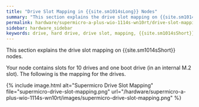 ```yaml
---
title: "Drive Slot Mapping in {{site.sm1014sLong}} Nodes"
summary: "This section explains the drive slot mapping on {{site.sm1014sLong}} nodes."
permalink: hardware/supermicro-a-plus-wio-1114s-wn10rt/drive-slot-mapping.html
sidebar: hardware_sidebar
keywords: drive, hard drive, drive slot, mapping, {{site.sm1014sShort}}, WN10RT
---
```


This section explains the drive slot mapping on {{site.sm1014sShort}} nodes.

Your node contains slots for 10 drives and one boot drive (in an internal M.2 slot). The following is the mapping for the drives.

{% include image.html alt="Supermicro Drive Slot Mapping" file="supermicro-drive-slot-mapping.png" url="/hardware/supermicro-a-plus-wio-1114s-wn10rt/images/supermicro-drive-slot-mapping.png" %}
